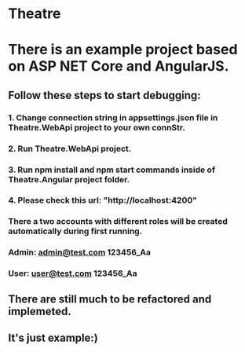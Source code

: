 # Theatre
# There is an example project based on ASP NET Core and AngularJS.

## Follow these steps to start debugging:
### 1. Change connection string in appsettings.json file in Theatre.WebApi project to your own connStr.
### 2. Run Theatre.WebApi project.
### 3. Run npm install and npm start commands inside of Theatre.Angular project folder.
### 4. Please check this url: "http://localhost:4200"

### There a two accounts with different roles will be created automatically during first running.
### Admin: admin@test.com 123456_Aa
### User:  user@test.com 123456_Aa

## There are still much to be refactored and implemeted. 
## It's just example:)
